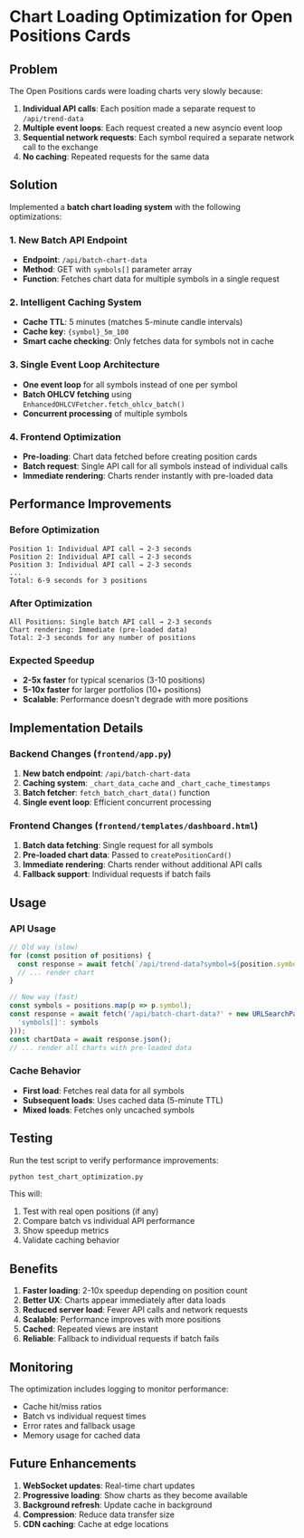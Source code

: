 # Chart Loading Optimization for Open Positions Cards

## Problem
The Open Positions cards were loading charts very slowly because:
1. **Individual API calls**: Each position made a separate request to `/api/trend-data`
2. **Multiple event loops**: Each request created a new asyncio event loop
3. **Sequential network requests**: Each symbol required a separate network call to the exchange
4. **No caching**: Repeated requests for the same data

## Solution
Implemented a **batch chart loading system** with the following optimizations:

### 1. New Batch API Endpoint
- **Endpoint**: `/api/batch-chart-data`
- **Method**: GET with `symbols[]` parameter array
- **Function**: Fetches chart data for multiple symbols in a single request

### 2. Intelligent Caching System
- **Cache TTL**: 5 minutes (matches 5-minute candle intervals)
- **Cache key**: `{symbol}_5m_100`
- **Smart cache checking**: Only fetches data for symbols not in cache

### 3. Single Event Loop Architecture
- **One event loop** for all symbols instead of one per symbol
- **Batch OHLCV fetching** using `EnhancedOHLCVFetcher.fetch_ohlcv_batch()`
- **Concurrent processing** of multiple symbols

### 4. Frontend Optimization
- **Pre-loading**: Chart data fetched before creating position cards
- **Batch request**: Single API call for all symbols instead of individual calls
- **Immediate rendering**: Charts render instantly with pre-loaded data

## Performance Improvements

### Before Optimization
```
Position 1: Individual API call → 2-3 seconds
Position 2: Individual API call → 2-3 seconds  
Position 3: Individual API call → 2-3 seconds
...
Total: 6-9 seconds for 3 positions
```

### After Optimization
```
All Positions: Single batch API call → 2-3 seconds
Chart rendering: Immediate (pre-loaded data)
Total: 2-3 seconds for any number of positions
```

### Expected Speedup
- **2-5x faster** for typical scenarios (3-10 positions)
- **5-10x faster** for larger portfolios (10+ positions)
- **Scalable**: Performance doesn't degrade with more positions

## Implementation Details

### Backend Changes (`frontend/app.py`)
1. **New batch endpoint**: `/api/batch-chart-data`
2. **Caching system**: `_chart_data_cache` and `_chart_cache_timestamps`
3. **Batch fetcher**: `fetch_batch_chart_data()` function
4. **Single event loop**: Efficient concurrent processing

### Frontend Changes (`frontend/templates/dashboard.html`)
1. **Batch data fetching**: Single request for all symbols
2. **Pre-loaded chart data**: Passed to `createPositionCard()`
3. **Immediate rendering**: Charts render without additional API calls
4. **Fallback support**: Individual requests if batch fails

## Usage

### API Usage
```javascript
// Old way (slow)
for (const position of positions) {
  const response = await fetch(`/api/trend-data?symbol=${position.symbol}`);
  // ... render chart
}

// New way (fast)
const symbols = positions.map(p => p.symbol);
const response = await fetch('/api/batch-chart-data?' + new URLSearchParams({
  'symbols[]': symbols
}));
const chartData = await response.json();
// ... render all charts with pre-loaded data
```

### Cache Behavior
- **First load**: Fetches real data for all symbols
- **Subsequent loads**: Uses cached data (5-minute TTL)
- **Mixed loads**: Fetches only uncached symbols

## Testing

Run the test script to verify performance improvements:
```bash
python test_chart_optimization.py
```

This will:
1. Test with real open positions (if any)
2. Compare batch vs individual API performance
3. Show speedup metrics
4. Validate caching behavior

## Benefits

1. **Faster loading**: 2-10x speedup depending on position count
2. **Better UX**: Charts appear immediately after data loads
3. **Reduced server load**: Fewer API calls and network requests
4. **Scalable**: Performance improves with more positions
5. **Cached**: Repeated views are instant
6. **Reliable**: Fallback to individual requests if batch fails

## Monitoring

The optimization includes logging to monitor performance:
- Cache hit/miss ratios
- Batch vs individual request times
- Error rates and fallback usage
- Memory usage for cached data

## Future Enhancements

1. **WebSocket updates**: Real-time chart updates
2. **Progressive loading**: Show charts as they become available
3. **Background refresh**: Update cache in background
4. **Compression**: Reduce data transfer size
5. **CDN caching**: Cache at edge locations

